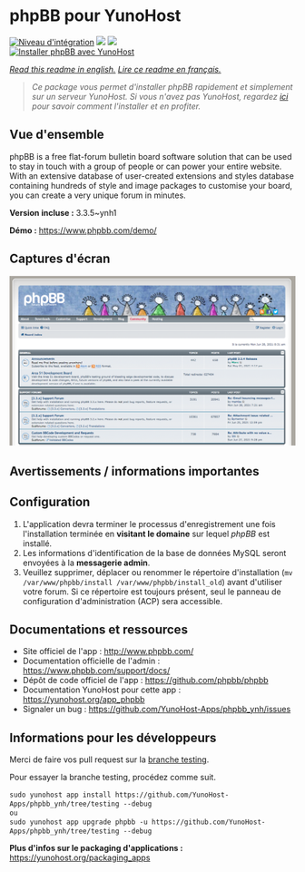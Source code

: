 # phpBB pour YunoHost

[![Niveau d'intégration](https://dash.yunohost.org/integration/phpbb.svg)](https://dash.yunohost.org/appci/app/phpbb) ![](https://ci-apps.yunohost.org/ci/badges/phpbb.status.svg) ![](https://ci-apps.yunohost.org/ci/badges/phpbb.maintain.svg)  
[![Installer phpBB avec YunoHost](https://install-app.yunohost.org/install-with-yunohost.svg)](https://install-app.yunohost.org/?app=phpbb)

*[Read this readme in english.](./README.md)*
*[Lire ce readme en français.](./README_fr.md)*

> *Ce package vous permet d'installer phpBB rapidement et simplement sur un serveur YunoHost.
Si vous n'avez pas YunoHost, regardez [ici](https://yunohost.org/#/install) pour savoir comment l'installer et en profiter.*

## Vue d'ensemble

phpBB is a free flat-forum bulletin board software solution that can be used to stay in touch with a group of people or can power your entire website. With an extensive database of user-created extensions and styles database containing hundreds of style and image packages to customise your board, you can create a very unique forum in minutes.


**Version incluse :** 3.3.5~ynh1

**Démo :** https://www.phpbb.com/demo/

## Captures d'écran

![](./doc/screenshots/screenshot.png)

## Avertissements / informations importantes

## Configuration

1. L'application devra terminer le processus d'enregistrement une fois l'installation terminée en **visitant le domaine** sur lequel *phpBB* est installé.
1. Les informations d'identification de la base de données MySQL seront envoyées à la **messagerie admin**.
1. Veuillez supprimer, déplacer ou renommer le répertoire d'installation (`mv /var/www/phpbb/install /var/www/phpbb/install_old`) avant d'utiliser votre forum. Si ce répertoire est toujours présent, seul le panneau de configuration d'administration (ACP) sera accessible. 
## Documentations et ressources

* Site officiel de l'app : http://www.phpbb.com/
* Documentation officielle de l'admin : https://www.phpbb.com/support/docs/
* Dépôt de code officiel de l'app : https://github.com/phpbb/phpbb
* Documentation YunoHost pour cette app : https://yunohost.org/app_phpbb
* Signaler un bug : https://github.com/YunoHost-Apps/phpbb_ynh/issues

## Informations pour les développeurs

Merci de faire vos pull request sur la [branche testing](https://github.com/YunoHost-Apps/phpbb_ynh/tree/testing).

Pour essayer la branche testing, procédez comme suit.
```
sudo yunohost app install https://github.com/YunoHost-Apps/phpbb_ynh/tree/testing --debug
ou
sudo yunohost app upgrade phpbb -u https://github.com/YunoHost-Apps/phpbb_ynh/tree/testing --debug
```

**Plus d'infos sur le packaging d'applications :** https://yunohost.org/packaging_apps